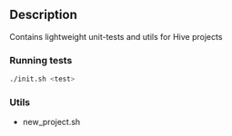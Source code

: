 ## Description
Contains lightweight unit-tests and utils for Hive projects

### Running tests
```bash
./init.sh <test>
```

### Utils
- new_project.sh




